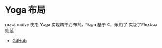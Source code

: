 # Yoga 布局

react native 使用 Yoga 实现跨平台布局，Yoga 基于 C，采用了 实现了Flexbox规范

* [GitHub](https://github.com/facebook/yoga)
